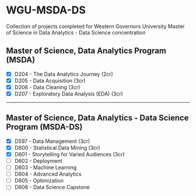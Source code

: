 # WGU-MSDA-DS
Collection of projects completed for Western Governors University Master of Science in Data Analytics - Data Science concentration

## Master of Science, Data Analytics Program (MSDA)
- [X] D204 - The Data Analytics Journey (2cr)
- [X] D205 - Data Acquisition (3cr)
- [X] D206 - Data Cleaning (3cr)
- [X] D207 - Exploratory Data Analysis (EDA) (3cr)

---

## Master of Science, Data Analytics - Data Science Program (MSDA-DS)
- [X] D597 - Data Management (3cr)
- [X] D600 - Statistical Data Mining (3cr)
- [X] D601 - Storytelling for Varied Audiences (3cr)
- [ ] D602 - Deployment
- [ ] D603 - Machine Learning
- [ ] D604 - Advanced Analytics
- [ ] D605 - Optimization
- [ ] D606 - Data Science Capstone
